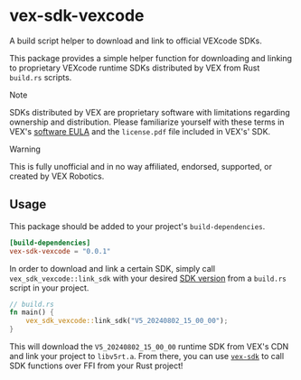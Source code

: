 # vex-sdk-vexcode

A build script helper to download and link to official VEXcode SDKs.

This package provides a simple helper function for downloading and linking to proprietary VEXcode runtime SDKs distributed by VEX from Rust `build.rs` scripts.

> [!NOTE]
> SDKs distributed by VEX are proprietary software with limitations regarding ownership and distribution. Please familiarize yourself with these terms in VEX's [software EULA](https://www.vexrobotics.com/software-eula) and the `license.pdf` file included in VEX's' SDK.

> [!WARNING]
> This is fully unofficial and in no way affiliated, endorsed, supported, or created by VEX Robotics.

## Usage

This package should be added to your project's `build-dependencies`.

```toml
[build-dependencies]
vex-sdk-vexcode = "0.0.1"
```

In order to download and link a certain SDK, simply call `vex_sdk_vexcode::link_sdk` with your desired [SDK version](https://content.vexrobotics.com/vexos/public/V5/vscode/sdk/cpp/manifest.json) from a `build.rs` script in your project.

```rs
// build.rs
fn main() {
    vex_sdk_vexcode::link_sdk("V5_20240802_15_00_00");
}
```

This will download the `V5_20240802_15_00_00` runtime SDK from VEX's CDN and link your project to `libv5rt.a`. From there, you can use [`vex-sdk`](https://docs.rs/vex-sdk) to call SDK functions over FFI from your Rust project!